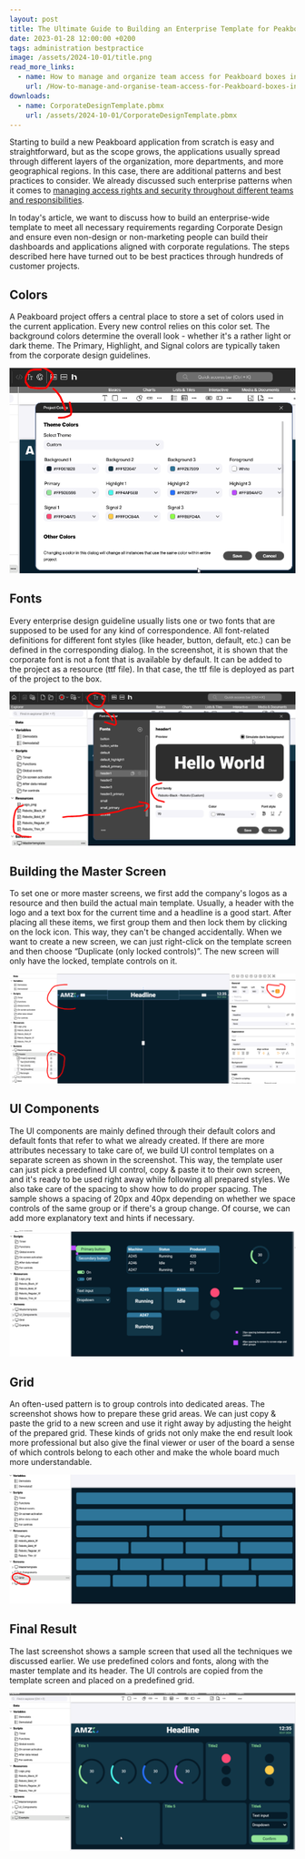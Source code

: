 ```yaml
---
layout: post
title: The Ultimate Guide to Building an Enterprise Template for Peakboard Applications
date: 2023-01-28 12:00:00 +0200
tags: administration bestpractice
image: /assets/2024-10-01/title.png
read_more_links:
  - name: How to manage and organize team access for Peakboard boxes in large organisations
    url: /How-to-manage-and-organise-team-access-for-Peakboard-boxes-in-large-organisations.html
downloads:
  - name: CorporateDesignTemplate.pbmx
    url: /assets/2024-10-01/CorporateDesignTemplate.pbmx
---
```

Starting to build a new Peakboard application from scratch is easy and straightforward, but as the scope grows, the applications usually spread through different layers of the organization, more departments, and more geographical regions. In this case, there are additional patterns and best practices to consider. We already discussed such enterprise patterns when it comes to [managing access rights and security throughout different teams and responsibilities](/How-to-manage-and-organise-team-access-for-Peakboard-boxes-in-large-organisations.html). 

In today's article, we want to discuss how to build an enterprise-wide template to meet all necessary requirements regarding Corporate Design and ensure even non-design or non-marketing people can build their dashboards and applications aligned with corporate regulations. The steps described here have turned out to be best practices through hundreds of customer projects.

## Colors

A Peakboard project offers a central place to store a set of colors used in the current application. Every new control relies on this color set. The background colors determine the overall look - whether it's a rather light or dark theme. The Primary, Highlight, and Signal colors are typically taken from the corporate design guidelines. 

![image](/assets/2024-10-01/010.png)

## Fonts

Every enterprise design guideline usually lists one or two fonts that are supposed to be used for any kind of correspondence. All font-related definitions for different font styles (like header, button, default, etc.) can be defined in the corresponding dialog. In the screenshot, it is shown that the corporate font is not a font that is available by default. It can be added to the project as a resource (ttf file). In that case, the ttf file is deployed as part of the project to the box.

![image](/assets/2024-10-01/020.png)

## Building the Master Screen

To set one or more master screens, we first add the company's logos as a resource and then build the actual main template. Usually, a header with the logo and a text box for the current time and a headline is a good start. After placing all these items, we first group them and then lock them by clicking on the lock icon. This way, they can't be changed accidentally. When we want to create a new screen, we can just right-click on the template screen and then choose “Duplicate (only locked controls)”. The new screen will only have the locked, template controls on it.

![image](/assets/2024-10-01/030.png)

## UI Components

The UI components are mainly defined through their default colors and default fonts that refer to what we already created. If there are more attributes necessary to take care of, we build UI control templates on a separate screen as shown in the screenshot. This way, the template user can just pick a predefined UI control, copy & paste it to their own screen, and it's ready to be used right away while following all prepared styles. We also take care of the spacing to show how to do proper spacing. The sample shows a spacing of 20px and 40px depending on whether we space controls of the same group or if there's a group change. Of course, we can add more explanatory text and hints if necessary.

![image](/assets/2024-10-01/040.png)

## Grid

An often-used pattern is to group controls into dedicated areas. The screenshot shows how to prepare these grid areas. We can just copy & paste the grid to a new screen and use it right away by adjusting the height of the prepared grid. These kinds of grids not only make the end result look more professional but also give the final viewer or user of the board a sense of which controls belong to each other and make the whole board much more understandable.

![image](/assets/2024-10-01/050.png)

## Final Result

The last screenshot shows a sample screen that used all the techniques we discussed earlier. We use predefined colors and fonts, along with the master template and its header. The UI controls are copied from the template screen and placed on a predefined grid.

![image](/assets/2024-10-01/060.png)
